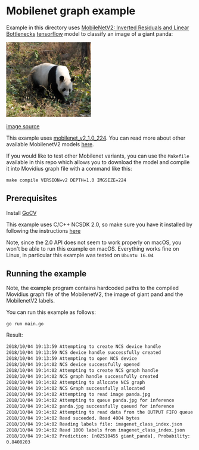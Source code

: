 # Mobilenet graph example

Example in this directory uses [MobileNetV2: Inverted Residuals and Linear Bottlenecks](https://arxiv.org/abs/1801.04381) [tensorflow](https://www.tensorflow.org/) model to classify an image of a giant panda:

<img src="./panda.jpg" alt="gian panda" width="227">

[image source](https://upload.wikimedia.org/wikipedia/commons/f/fe/Giant_Panda_in_Beijing_Zoo_1.JPG)

This example uses [mobilenet_v2_1.0_224](https://storage.googleapis.com/mobilenet_v2/checkpoints/mobilenet_v2_1.0_224.tgz). You can read more about other available MobilenetV2 models [here](https://github.com/tensorflow/models/tree/master/research/slim/nets/mobilenet).

If you would like to test other Mobilenet variants, you can use the `Makefile` available in this repo which allows you to download the model and compile it into Movidius graph file with a command like this:

```
make compile VERSION=v2 DEPTH=1.0 IMGSIZE=224
```

## Prerequisites

Install [GoCV](https://github.com/hybridgroup/gocv/#how-to-install.)

This example uses C/C++ NCSDK 2.0, so make sure you have it installed by following the instructions [here](https://movidius.github.io/ncsdk/install.html)

Note, since the 2.0 API does not seem to work properly on macOS, you won't be able to run this example on macOS. Everything works fine on Linux, in particular this example was tested on `Ubuntu 16.04`

## Running the example

Note, the example program contains hardcoded paths to the compiled Movidius graph file of the MobilenetV2, the image of giant pand and the MobilenetV2 labels.

You can run this example as follows:

```console
go run main.go
```

Result:

```console
2018/10/04 19:13:59 Attempting to create NCS device handle
2018/10/04 19:13:59 NCS device handle successfully created
2018/10/04 19:13:59 Attempting to open NCS device
2018/10/04 19:14:02 NCS device successfully opened
2018/10/04 19:14:02 Attempting to create NCS graph handle
2018/10/04 19:14:02 NCS graph handle successfully created
2018/10/04 19:14:02 Attempting to allocate NCS graph
2018/10/04 19:14:02 NCS Graph successfully allocated
2018/10/04 19:14:02 Attempting to read image panda.jpg
2018/10/04 19:14:02 Attempting to queue panda.jpg for inference
2018/10/04 19:14:02 panda.jpg successfully queued for inference
2018/10/04 19:14:02 Attempting to read data from the OUTPUT FIFO queue
2018/10/04 19:14:02 Read suceeded. Read 4004 bytes
2018/10/04 19:14:02 Reading labels file: imagenet_class_index.json
2018/10/04 19:14:02 Read 1000 labels from imagenet_class_index.json
2018/10/04 19:14:02 Prediction: [n02510455 giant_panda], Probability: 0.8408203
```
